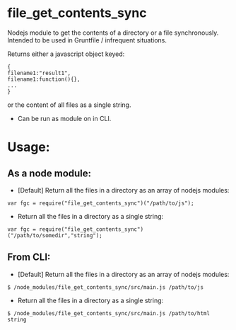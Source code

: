 file_get_contents_sync
======================

Nodejs module to get the contents of a directory or a file synchronously.
Intended to be used in Gruntfile / infrequent situations.
 
Returns either a javascript object keyed: 

```
{
filename1:"result1",
filename1:function(){},
...
} 
```

or the content of all files as a single string. 

- Can be run as module on in CLI.




# Usage:

## As a node module:

- [Default] Return all the files in a directory as an array of nodejs modules:

```
var fgc = require("file_get_contents_sync")("/path/to/js");
```

- Return all the files in a directory as a single string:

```
var fgc = require("file_get_contents_sync")("/path/to/somedir","string");
```

## From CLI:


- [Default] Return all the files in a directory as an array of nodejs modules:

```
$ /node_modules/file_get_contents_sync/src/main.js /path/to/js
```

- Return all the files in a directory as a single string:

```
$ /node_modules/file_get_contents_sync/src/main.js /path/to/html string
```
